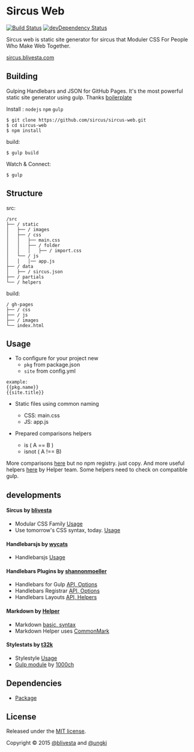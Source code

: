 # Sircus Web

[![Build Status](https://img.shields.io/travis/sircus/sircus-web/master.svg?style=flat)](https://travis-ci.org/sircus/sircus-web)
[![devDependency Status](https://david-dm.org/sircus/sircus-web/dev-status.svg)](https://david-dm.org/sircus/sircus-web#info=devDependencies&view=table)

Sircus web is static site generator for sircus that Moduler CSS For People Who Make Web Together.

[sircus.blivesta.com](http://sircus.blivesta.com/)

## Building

Gulping Handlebars and JSON for GitHub Pages. It's the most powerful static site generator using gulp. Thanks  [boilerplate](https://github.com/shannonmoeller/gulp-hb-boilerplate)

Install : `nodejs` `npm` `gulp`

```
$ git clone https://github.com/sircus/sircus-web.git
$ cd sircus-web
$ npm install
```

build:

```
$ gulp build
```

Watch & Connect:

```
$ gulp
```

## Structure

src:

```
/src
├── / static
│   ├── / images
│   ├── / css
│   │   ├── main.css
│   │   ├── / folder
│   │   │   ├── / import.css
│   └── / js
│   │   │── app.js
├── / data
│   ├── / sircus.json
├── / partials
└── / helpers
```

build:

```
/ gh-pages
├── / css
├── / js
├── / images
└── index.html
```

## Usage

- To configure for your project new
  - `pkg` from package.json
  - `site` from config.yml

```
example:
{{pkg.name}}
{{site.title}}
```

- Static files using common naming
  - CSS: main.css
  - JS: app.js

- Prepared comparisons helpers
  - is ( A == B )
  - isnot ( A !== B)

More comparisons [here](https://github.com/danharper/Handlebars-Helpers) but no npm registry. just copy. And more useful helpers [here](https://github.com/helpers) by Helper team. Some helpers need to check on compatible gulp.

## developments

#### Sircus by [blivesta](https://github.com/sircus)

- Modular CSS Family [Usage](https://github.com/sircus/sircus)
- Use tomorrow's CSS syntax, today. [Usage](https://github.com/cssnext/cssnext)

#### Handlebarsjs by [wycats](https://github.com/wycats)

- Handlebarsjs [Usage](https://github.com/wycats/handlebars.js)

#### Handlebars Plugins by [shannonmoeller](https://github.com/shannonmoeller)

- Handlebars for Gulp  [API, Options](https://github.com/shannonmoeller/gulp-hb)
- Handlebars Registrar [API, Options](https://github.com/shannonmoeller/handlebars-registrar)
- Handlebars Layouts [API, Helpers](https://github.com/shannonmoeller/handlebars-layouts)

#### Markdown by [Helper](https://github.com/helpers)

- Markdown [basic, syntax](http://daringfireball.net/projects/markdown/)
- Markdown Helper uses [CommonMark](https://github.com/jgm/CommonMark)

#### Stylestats by [t32k](https://github.com/t32k/)

- Stylestyle [Usage](https://github.com/t32k/stylestats)
- [Gulp module](https://github.com/1000ch/gulp-stylestats) by [1000ch](https://github.com/1000ch)

## Dependencies

- [Package](https://github.com/sircus/sircus-web/blob/master/package.json)

## License
Released under the [MIT license](https://github.com/sircus/license/blob/master/LICENSE).

Copyright &copy; 2015 [@blivesta](https://github.com/blivesta) and [@ungki](https://github.com/ungki)
